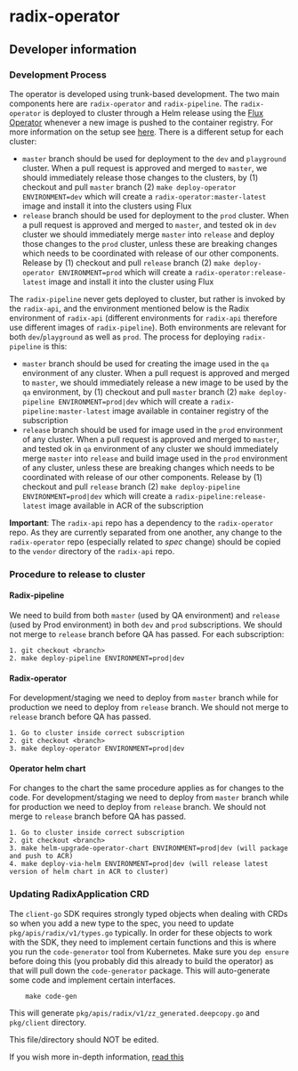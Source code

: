 # radix-operator

## Developer information

### Development Process

The operator is developed using trunk-based development. The two main components here are `radix-operator` and `radix-pipeline`. The `radix-operator` is deployed to cluster through a Helm release using the [Flux Operator](https://github.com/weaveworks/flux) whenever a new image is pushed to the container registry. For more information on the setup see [here](https://github.com/equinor/radix-flux). There is a different setup for each cluster:

- `master` branch should be used for deployment to the `dev` and `playground` cluster. When a pull request is approved and merged to `master`, we should immediately release those changes to the clusters, by (1) checkout and pull `master` branch (2) `make deploy-operator ENVIRONMENT=dev` which will create a `radix-operator:master-latest` image and install it into the clusters using Flux
- `release` branch should be used for deployment to the `prod` cluster. When a pull request is approved and merged to `master`, and tested ok in `dev` cluster we should immediately merge `master` into `release` and deploy those changes to the `prod` cluster, unless these are breaking changes which needs to be coordinated with release of our other components. Release by (1) checkout and pull `release` branch (2) `make deploy-operator ENVIRONMENT=prod` which will create a `radix-operator:release-latest` image and install it into the cluster using Flux

The `radix-pipeline` never gets deployed to cluster, but rather is invoked by the `radix-api`, and the environment mentioned below is the Radix environment of `radix-api` (different environments for `radix-api` therefore use different images of `radix-pipeline`). Both environments are relevant for both `dev`/`playground` as well as `prod`. The process for deploying `radix-pipeline` is this:

- `master` branch should be used for creating the image used in the `qa` environment of any cluster. When a pull request is approved and merged to `master`, we should immediately release a new image to be used by the `qa` environment, by (1) checkout and pull `master` branch (2) `make deploy-pipeline ENVIRONMENT=prod|dev` which will create a `radix-pipeline:master-latest` image available in container registry of the subscription
- `release` branch should be used for image used in the `prod` environment of any cluster. When a pull request is approved and merged to `master`, and tested ok in `qa` environment of any cluster we should immediately merge `master` into `release` and build image used in the `prod` environment of any cluster, unless these are breaking changes which needs to be coordinated with release of our other components. Release by (1) checkout and pull `release` branch (2) `make deploy-pipeline ENVIRONMENT=prod|dev` which will create a `radix-pipeline:release-latest` image available in ACR of the subscription

**Important**: The `radix-api` repo has a dependency to the `radix-operator` repo. As they are currently separated from one another, any change to the `radix-operator` repo (especially related to *spec* change) should be copied to the `vendor` directory of the `radix-api` repo.

### Procedure to release to cluster

#### Radix-pipeline

We need to build from both `master` (used by QA environment) and `release` (used by Prod environment) in both `dev` and `prod` subscriptions. We should not merge to `release` branch before QA has passed.
For each subscription:

```
1. git checkout <branch>
2. make deploy-pipeline ENVIRONMENT=prod|dev
```

#### Radix-operator

For development/staging we need to deploy from `master` branch while for production we need to deploy from `release` branch. We should not merge to `release` branch before QA has passed.

```
1. Go to cluster inside correct subscription
2. git checkout <branch>
3. make deploy-operator ENVIRONMENT=prod|dev
```

#### Operator helm chart

For changes to the chart the same procedure applies as for changes to the code. For development/staging we need to deploy from `master` branch while for production we need to deploy from `release` branch. We should not merge to `release` branch before QA has passed.

```
1. Go to cluster inside correct subscription
2. git checkout <branch>
3. make helm-upgrade-operator-chart ENVIRONMENT=prod|dev (will package and push to ACR)
4. make deploy-via-helm ENVIRONMENT=prod|dev (will release latest version of helm chart in ACR to cluster)
```

### Updating RadixApplication CRD

The `client-go` SDK requires strongly typed objects when dealing with CRDs so when you add a new type to the spec, you need to update `pkg/apis/radix/v1/types.go` typically.
In order for these objects to work with the SDK, they need to implement certain functions and this is where you run the `code-generator` tool from Kubernetes.
Make sure you `dep ensure` before doing this (you probably did this already to build the operator) as that will pull down the `code-generator` package.
This will auto-generate some code and implement certain interfaces.

        make code-gen

This will generate `pkg/apis/radix/v1/zz_generated.deepcopy.go` and `pkg/client` directory.

This file/directory should NOT be edited.

If you wish more in-depth information, [read this](https://blog.openshift.com/kubernetes-deep-dive-code-generation-customresources/)

